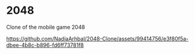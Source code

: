 # 2048

Clone of the mobile game 2048

https://github.com/NadiaArhbal/2048-Clone/assets/99414756/e3f80f5a-dbee-4b8c-b896-fd6ff73781f8

